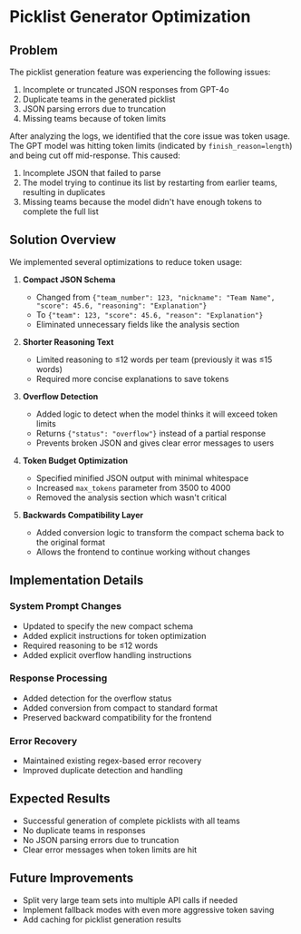 # Picklist Generator Optimization

## Problem
The picklist generation feature was experiencing the following issues:
1. Incomplete or truncated JSON responses from GPT-4o
2. Duplicate teams in the generated picklist
3. JSON parsing errors due to truncation
4. Missing teams because of token limits

After analyzing the logs, we identified that the core issue was token usage. The GPT model was hitting token limits (indicated by `finish_reason=length`) and being cut off mid-response. This caused:
1. Incomplete JSON that failed to parse
2. The model trying to continue its list by restarting from earlier teams, resulting in duplicates
3. Missing teams because the model didn't have enough tokens to complete the full list

## Solution Overview
We implemented several optimizations to reduce token usage:

1. **Compact JSON Schema**
   - Changed from `{"team_number": 123, "nickname": "Team Name", "score": 45.6, "reasoning": "Explanation"}` 
   - To `{"team": 123, "score": 45.6, "reason": "Explanation"}`
   - Eliminated unnecessary fields like the analysis section

2. **Shorter Reasoning Text**
   - Limited reasoning to ≤12 words per team (previously it was ≤15 words)
   - Required more concise explanations to save tokens

3. **Overflow Detection**
   - Added logic to detect when the model thinks it will exceed token limits
   - Returns `{"status": "overflow"}` instead of a partial response
   - Prevents broken JSON and gives clear error messages to users

4. **Token Budget Optimization**
   - Specified minified JSON output with minimal whitespace
   - Increased `max_tokens` parameter from 3500 to 4000
   - Removed the analysis section which wasn't critical

5. **Backwards Compatibility Layer**
   - Added conversion logic to transform the compact schema back to the original format
   - Allows the frontend to continue working without changes

## Implementation Details

### System Prompt Changes
- Updated to specify the new compact schema
- Added explicit instructions for token optimization
- Required reasoning to be ≤12 words
- Added explicit overflow handling instructions

### Response Processing
- Added detection for the overflow status
- Added conversion from compact to standard format
- Preserved backward compatibility for the frontend

### Error Recovery
- Maintained existing regex-based error recovery
- Improved duplicate detection and handling

## Expected Results
- Successful generation of complete picklists with all teams
- No duplicate teams in responses
- No JSON parsing errors due to truncation
- Clear error messages when token limits are hit

## Future Improvements
- Split very large team sets into multiple API calls if needed
- Implement fallback modes with even more aggressive token saving
- Add caching for picklist generation results